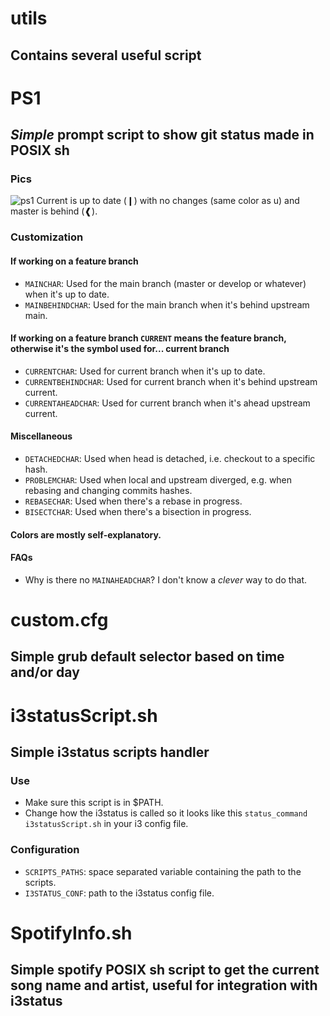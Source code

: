 # utils

## Contains several useful script

# PS1
## _Simple_ prompt script to show git status made in POSIX sh

### Pics

![ps1](https://gist.githubusercontent.com/alexisquintero/a246066a7fdc3f938f5b72fd6653ebe4/raw/5b09839358433b6a1950c2e70fec84f1e614e476/ps1.png)
Current is up to date (❙) with no changes (same color as u) and master is behind (❰).

### Customization

#### If working on a feature branch
* `MAINCHAR`: Used for the main branch (master or develop or whatever) when it's up to date.
* `MAINBEHINDCHAR`: Used for the main branch when it's behind upstream main.

#### If working on a feature branch `CURRENT` means the feature branch, otherwise it's the symbol used for... current branch
* `CURRENTCHAR`: Used for current branch when it's up to date.
* `CURRENTBEHINDCHAR`: Used for current branch when it's behind upstream current.
* `CURRENTAHEADCHAR`: Used for current branch when it's ahead upstream current.

#### Miscellaneous
* `DETACHEDCHAR`: Used when head is detached, i.e. checkout to a specific hash.
* `PROBLEMCHAR`: Used when local and upstream diverged, e.g. when rebasing and changing commits hashes.
* `REBASECHAR`: Used when there's a rebase in progress.
* `BISECTCHAR`: Used when there's a bisection in progress.

#### Colors are mostly self-explanatory.

#### FAQs
* Why is there no `MAINAHEADCHAR`? I don't know a _clever_ way to do that.

# custom.cfg
## Simple grub default selector based on time and/or day

# i3statusScript.sh
## Simple i3status scripts handler
### Use
* Make sure this script is in $PATH.
* Change how the i3status is called so it looks like this `status_command i3statusScript.sh` in your i3 config file.
### Configuration
* `SCRIPTS_PATHS`: space separated variable containing the path to the scripts.
* `I3STATUS_CONF`: path to the i3status config file.

# SpotifyInfo.sh
## Simple spotify POSIX sh script to get the current song name and artist, useful for integration with i3status
